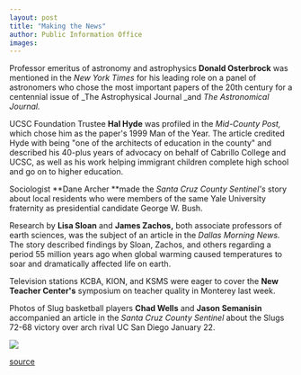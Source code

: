 ```yaml
---
layout: post
title: "Making the News"
author: Public Information Office
images:
---
```


  
Professor emeritus of astronomy and astrophysics **Donald Osterbrock** was mentioned in the _New York Times_ for his leading role on a panel of astronomers who chose the most important papers of the 20th century for a centennial issue of _The Astrophysical Journal _and _The Astronomical Journal._

UCSC Foundation Trustee **Hal Hyde** was profiled in the _Mid-County Post,_ which chose him as the paper's 1999 Man of the Year. The article credited Hyde with being "one of the architects of education in the county" and described his 40-plus years of advocacy on behalf of Cabrillo College and UCSC, as well as his work helping immigrant children complete high school and go on to higher education.

Sociologist **Dane Archer **made the _Santa Cruz County Sentinel's_ story about local residents who were members of the same Yale University fraternity as presidential candidate George W. Bush.  
  
Research by **Lisa Sloan** and **James Zachos,** both associate professors of earth sciences, was the subject of an article in the _Dallas Morning News._ The story described findings by Sloan, Zachos, and others regarding a period 55 million years ago when global warming caused temperatures to soar and dramatically affected life on earth.

Television stations KCBA, KION, and KSMS were eager to cover the **New Teacher Center's** symposium on teacher quality in Monterey last week.

Photos of Slug basketball players **Chad Wells** and **Jason Semanisin** accompanied an article in the _Santa Cruz County Sentinel_ about the Slugs 72-68 victory over arch rival UC San Diego January 22.   
  
  
![ ][1]

[1]: ../../images/trans.gif

[source](http://www1.ucsc.edu/currents/99-00/01-31/makenews.html "Permalink to makenews")
